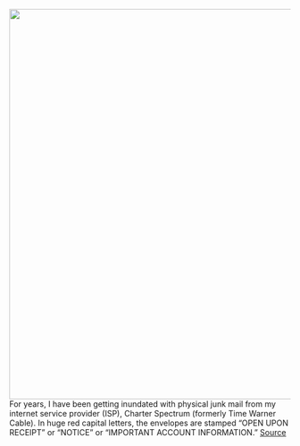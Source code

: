 <img src='https://cdn.vox-cdn.com/thumbor/HOIY_p4yCFy_fQtSArzXffi748I=/0x0:3889x2398/1200x800/filters:focal(1639x625:2261x1247)/cdn.vox-cdn.com/uploads/chorus_image/image/66408845/623991128.jpg.0.jpg' width='700px' /><br/>
For years, I have been getting inundated with physical junk mail from my internet service provider (ISP), Charter Spectrum (formerly Time Warner Cable). In huge red capital letters, the envelopes are stamped “OPEN UPON RECEIPT” or “NOTICE” or “IMPORTANT ACCOUNT INFORMATION.”
<a href='https://www.theverge.com/2020/2/29/21157801/stop-spectrum-junk-mail-how-to-spam-calls-online-form'> Source <a/>